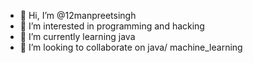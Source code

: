 - 👋 Hi, I’m @12manpreetsingh
- 👀 I’m interested in programming and hacking 
- 🌱 I’m currently learning java
- 💞️ I’m looking to collaborate on java/ machine_learning
 

<!---
12manpreetsingh/12manpreetsingh is a ✨ special ✨ repository because its `README.md` (this file) appears on your GitHub profile.
You can click the Preview link to take a look at your changes.
--->
